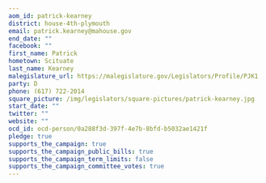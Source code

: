 ```yaml
---
aom_id: patrick-kearney
district: house-4th-plymouth
email: patrick.kearney@mahouse.gov
end_date: ""
facebook: ""
first_name: Patrick
hometown: Scituate
last_name: Kearney
malegislature_url: https://malegislature.gov/Legislators/Profile/PJK1
party: D
phone: (617) 722-2014
square_picture: /img/legislators/square-pictures/patrick-kearney.jpg
start_date: ""
twitter: ""
website: ""
ocd_id: ocd-person/0a288f3d-397f-4e7b-8bfd-b5032ae1421f
pledge: true
supports_the_campaign: true
supports_the_campaign_public_bills: true
supports_the_campaign_term_limits: false
supports_the_campaign_committee_votes: true
---
```


